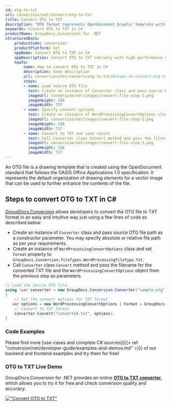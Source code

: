```yaml
---
id: otg-to-txt
url: conversion/net/convert/otg-to-txt
title: Convert OTG to TXT
description: "OTG format represents OpenDocument Graphic Template with .otg extension. Learn how to convert OTG to TXT file programmatically in C# language using GroupDocs.Conversion for .NET library."
keywords: Convert OTG to TXT in C#
productName: GroupDocs.Conversion for .NET
structuredData:
    productCode: conversion
    productPlatform: net
    appName: Convert OTG to TXT in C#
    appDescription: Convert OTG to TXT natively with high performance using C# language and server side GroupDocs.Conversion for .NET APIs, without the use of any software like Microsoft or Open Office.
    howTo:
        name: How to convert OTG to TXT in C# 
        description: Some description
        url: conversion/net/convert/otg-to-txt/#steps-to-convert-otg-to-txt-in-c
        steps:
        - name: Load source OTG file 
          text: Create an instance of Converter class and pass source OTG file path as a constructor parameter. You may specify absolute or relative file path as per your requirements. 
          imageUrl: conversion/net/images/convert-file-step-1.png
          imageHeight: 196
          imageWidth: 737
        - name: Specify convert options 
          text: Create an instance of WordProcessingConvertOptions class.
          imageUrl: conversion/net/images/convert-file-step-2.png
          imageHeight: 196
          imageWidth: 737
        - name: Convert to TXT and save result 
          text: Call Converter class Convert method and pass the filename for the converted HTML file and the WordProcessingConvertOptions object from the previous step as parameters.
          imageUrl: conversion/net/images/convert-file-step-3.png
          imageHeight: 196
          imageWidth: 737
---
```


An OTG file is a drawing template that is created using the OpenDocument standard that follows the OASIS Office Applications 1.0 specification. It represents the default organization of drawing elements for a vector image that can be used to further enhance the contents of the file.

## Steps to convert OTG to TXT in C#

[GroupDocs.Conversion](https://products.groupdocs.com/conversion/net) allows developers to convert the OTG file to TXT format in an easy and intuitive way just using a few lines of code as described below:

* Create an instance of `Converter` class and pass source OTG file path as a constructor parameter. You may specify absolute or relative file path as per your requirements. 
* Create an instance of `WordProcessingConvertOptions` class and set `Format` property to `GroupDocs.Conversion.FileTypes.WordProcessingFileType.Txt`.
* Call `Converter` class `Convert` method and pass the filename for the converted TXT file and the `WordProcessingConvertOptions` object from the previous step as parameters.

```csharp
// Load the source OTG file
using (var converter = new GroupDocs.Conversion.Converter("sample.otg"))
{
    // Set the convert options for TXT format
   var options = new WordProcessingConvertOptions { Format = GroupDocs.Conversion.FileTypes.WordProcessingFileType.Txt };
    // Convert to TXT format
    converter.Convert("converted.txt", options);
}
```

### Code Examples

Please find more [use-cases and complete C# sources]({{< ref "conversion/net/developer-guide/examples-and-demos.md" >}}) of our backend and frontend examples and try them for free!

### OTG to TXT Live Demo

GroupDocs.Conversion for .NET provides an online [**OTG to TXT converter**](https://products.groupdocs.app/conversion/otg-to-txt), which allows you to try it for free and check conversion quality and accuracy.

[!["Convert OTG to TXT"](conversion/net/images/convert-to-txt/convert-otg-to-txt.png)](https://products.groupdocs.app/conversion/otg-to-txt)